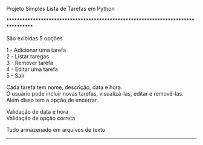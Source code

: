 Projeto Simples Lista de Tarefas em Python <p>

*********************************************************************************<p>
São exibidas 5 opções <p>

1 - Adicionar uma tarefa </br>
2 - Listar taregas </br>
3 - Remover tarefa </br>
4 - Editar uma tarefa </br>
5 - Sair <p>

Cada tarefa tem nome, descrição, data e hora. </br>
O usuário pode incluir novas tarefas, visualizá-las, editar e removê-las.</br>
Além disso tem a opção de encerrar.<p>

Validação de data e hora </br>
Validação de opção correta<p>

Tudo armazenado em arquivos de texto </br>
*********************************************************************************
